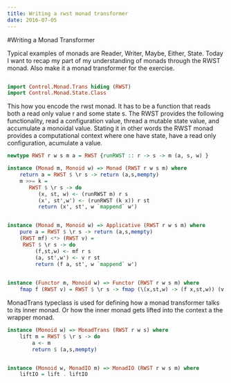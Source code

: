 ```yaml
---
title: Writing a rwst monad transformer
date: 2016-07-05
---
```

#Writing a Monad Transformer

Typical examples of monads are Reader, Writer, Maybe, Either, State. Today I want to recap my part of my understanding
of monads through the RWST monad. Also make it a monad transformer for the exercise.

```haskell

import Control.Monad.Trans hiding (RWST)
import Control.Monad.State.Class
```

This how you encode the rwst monad. It has to be a function that reads both a read only value r and some state s.
The RWST provides the following functionality, read a configuration value, thread a mutable state value, and accumulate a monoidal value.
Stating it in other words the RWST monad provides a computational context where one have state, have a read only configuration, acumulate a value.

``` haskell
newtype RWST r w s m a = RWST {runRWST :: r -> s -> m (a, s, w) }
```
``` haskell 
instance (Monad m, Monoid w) => Monad (RWST r w s m) where
    return a = RWST $ \r s -> return (a,s,mempty) 
    m >>= k =
       RWST $ \r s -> do
          (x, st, w) <- (runRWST m) r s
          (x', st',w') <- (runRWST (k x)) r st
          return (x', st', w `mappend` w')


instance (Monad m, Monoid w) => Applicative (RWST r w s m) where
    pure a = RWST $ \r s -> return (a,s,mempty)
    (RWST mf) <*> (RWST v) = 
     RWST $ \r s -> do
         (f,st,w) <- mf r s
         (a, st',w') <- v r st
         return (f a, st', w `mappend` w')
      

```
``` haskell         
instance (Functor m, Monoid w) => Functor (RWST r w s m) where
    fmap f (RWST v) = RWST $ \r s -> fmap (\(x,st,w) -> (f x,st,w)) (v r s) 
```
MonadTrans typeclass is used for defining how a monad transformer talks to its inner monad.
Or how the inner monad gets lifted into the context a the wrapper monad. 
```haskell
instance (Monoid w) => MonadTrans (RWST r w s) where
    lift m = RWST $ \r s -> do
        a <- m
        return $ (a,s,mempty)


instance (Monoid w, MonadIO m) => MonadIO (RWST r w s m) where
    liftIO = lift . liftIO 

```
